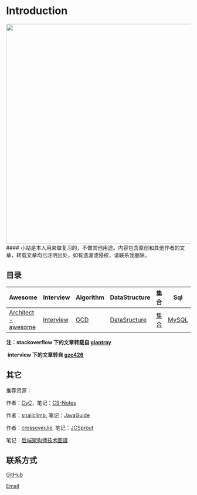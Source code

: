 # Introduction



<div align="center"><img src="https://i.loli.net/2019/05/09/5cd3c057cdee2.jpg" width="600px"/> </div>
#### 小站是本人用来做复习的，不做其他用途。内容包含原创和其他作者的文章，转载文章均已注明出处，如有遗漏或侵权，请联系我删除。



## 目录



| Awesome                                            | Interview                       | Algorithm            | DataStructure                 | 集合                            | Sql                   | Others                 |
| -------------------------------------------------- | ------------------------------- | -------------------- | ----------------------------- | ------------------------------- | --------------------- | ---------------------- |
| [Architect - awesome](others/architect-awesome.md) | [Interview](interview/Java后台) | [GCD](others/gcd.md) | [DataSructure](back/queue.md) | [集合](collections/HashMap0.md) | [MySQL](sql/MySQL.md) | [Others](java/hash.md) |





**注：stackoverflow 下的文章转载自 [giantray](https://github.com/giantray/stackoverflow-java-top-qa)**

​		**interview 下的文章转自 [gzc426](https://github.com/gzc426/Java-Interview)**



## 其它

推荐资源：

作者：[CyC](<https://github.com/CyC2018/>)，笔记：[CS-Notes](<https://cyc2018.github.io/CS-Notes/#/>)

作者：[snailclimb](https://github.com/Snailclimb), 笔记：[JavaGuide](https://snailclimb.top/JavaGuide/#/)

作者：[crossoverJie](https://github.com/crossoverJie), 笔记：[JCSprout](https://crossoverjie.top/JCSprout/#/)

笔记：[后端架构师技术图谱](https://github.com/xingshaocheng/architect-awesome)



## 联系方式

[GitHub](https://www.github.com/Sctwang)

[Email](mailto:mortre@163.com)

